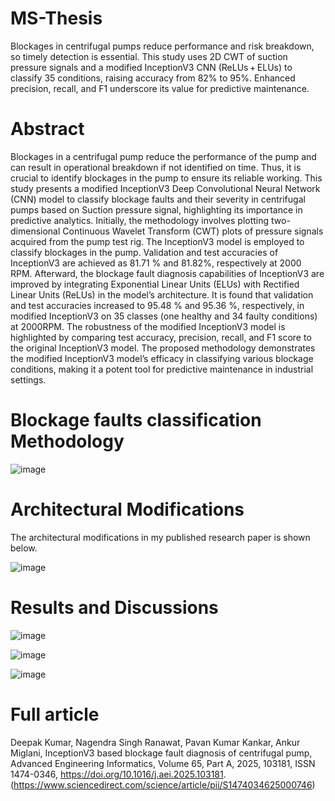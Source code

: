 # MS-Thesis
Blockages in centrifugal pumps reduce performance and risk breakdown, so timely detection is essential. This study uses 2D CWT of suction pressure signals and a modified InceptionV3 CNN (ReLUs + ELUs) to classify 35 conditions, raising accuracy from 82% to 95%. Enhanced precision, recall, and F1 underscore its value for predictive maintenance.

# Abstract
Blockages in a centrifugal pump reduce the performance of the pump and can result in operational breakdown if not identified on time. Thus, it is crucial to identify blockages in the pump to ensure its reliable working. This study presents a modified InceptionV3 Deep Convolutional Neural Network (CNN) model to classify blockage faults and their severity in centrifugal pumps based on Suction pressure signal, highlighting its importance in predictive analytics. Initially, the methodology involves plotting two-dimensional Continuous Wavelet Transform (CWT) plots of pressure signals acquired from the pump test rig. The InceptionV3 model is employed to classify blockages in the pump. Validation and test accuracies of InceptionV3 are achieved as 81.71 % and 81.82%, respectively at 2000 RPM. Afterward, the blockage fault diagnosis capabilities of InceptionV3 are improved by integrating Exponential Linear Units (ELUs) with Rectified Linear Units (ReLUs) in the model’s architecture. It is found that validation and test accuracies increased to 95.48 % and 95.36 %, respectively, in modified InceptionV3 on 35 classes (one healthy and 34 faulty conditions) at 2000RPM. The robustness of the modified InceptionV3 model is highlighted by comparing test accuracy, precision, recall, and F1 score to the original InceptionV3 model. The proposed methodology demonstrates the modified InceptionV3 model’s efficacy in classifying various blockage conditions, making it a potent tool for predictive maintenance in industrial settings.

# Blockage faults classification Methodology

![image](https://github.com/user-attachments/assets/e9305d49-d0f1-462e-b421-e7309dc8fe1a)


# Architectural Modifications
The architectural modifications in my published research paper is shown below.

![image](https://github.com/user-attachments/assets/b372e79b-560a-46d9-b77d-1346607859a1)


# Results and Discussions

![image](https://github.com/user-attachments/assets/683f8bd8-0cde-42e0-a291-62ddac38da7a)

![image](https://github.com/user-attachments/assets/7c6b6d6e-b331-4d48-9669-bdc751a2d766)

![image](https://github.com/user-attachments/assets/4a1a0ddd-5fce-4ff7-a2bc-51630c87d80b)


# Full article
Deepak Kumar, Nagendra Singh Ranawat, Pavan Kumar Kankar, Ankur Miglani, InceptionV3 based blockage fault diagnosis of centrifugal pump, Advanced Engineering Informatics, Volume 65, Part A, 2025, 103181, ISSN 1474-0346,
https://doi.org/10.1016/j.aei.2025.103181. (https://www.sciencedirect.com/science/article/pii/S1474034625000746)
